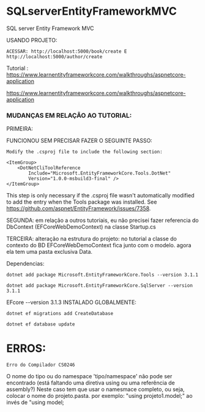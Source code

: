 # SQLserverEntityFrameworkMVC
SQL server Entity Framework MVC

USANDO PROJETO:

    ACESSAR: http://localhost:5000/book/create E http://localhost:5000/author/create


Tutorial : https://www.learnentityframeworkcore.com/walkthroughs/aspnetcore-application

https://www.learnentityframeworkcore.com/walkthroughs/aspnetcore-application


### MUDANÇAS EM RELAÇÃO AO TUTORIAL:

PRIMEIRA:

FUNCIONOU SEM PRECISAR FAZER O SEGUINTE PASSO:

    Modify the .csproj file to include the following section:

    <ItemGroup>
        <DotNetCliToolReference
            Include="Microsoft.EntityFrameworkCore.Tools.DotNet"
            Version="1.0.0-msbuild3-final" />
    </ItemGroup>

This step is only necessary if the .csproj file wasn't automatically modified to add the entry when the Tools package was installed. See https://github.com/aspnet/EntityFramework/issues/7358.

SEGUNDA:
em relação a outros tutoriais, eu não precisei fazer referencia do DbContext (EFCoreWebDemoContext) na classe Startup.cs

TERCEIRA:
alteração na estrutura do projeto: no tutorial a classe do contexto do BD EFCoreWebDemoContext fica junto com o modelo. agora ela tem uma pasta exclusiva Data.


Dependencias:

    dotnet add package Microsoft.EntityFrameworkCore.Tools --version 3.1.1

    dotnet add package Microsoft.EntityFrameworkCore.SqlServer --version 3.1.1


EFcore --version 3.1.3 INSTALADO GLOBALMENTE:

    dotnet ef migrations add CreateDatabase

    dotnet ef database update




# ERROS:

    Erro do Compilador CS0246
O nome do tipo ou do namespace 'tipo/namespace' não pode ser encontrado (está faltando uma diretiva using ou uma referência de assembly?)
Neste caso tem que usar o namesmace completo, ou seja, colocar o nome do projeto.pasta. por exemplo: "using projeto1.model;" ao invés de "using model;




